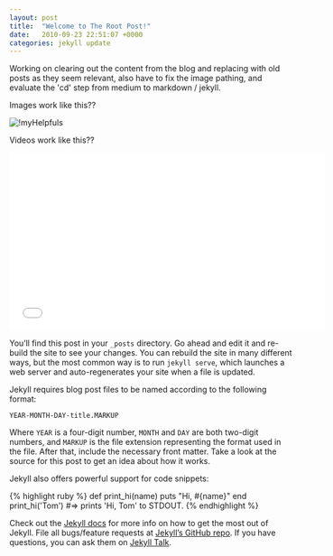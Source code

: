 ```yaml
---
layout: post
title:  "Welcome to The Root Post!"
date:   2010-09-23 22:51:07 +0000
categories: jekyll update
---
```


Working on clearing out the content from the blog and replacing with old posts as they seem relevant, also have to fix the image pathing, and evaluate the 'cd' step from medium to markdown / jekyll.

Images work like this?? 

![!myHelpfuls](/assets/windows.png)


Videos work like this??
<iframe width="560" height="315" src="//www.youtube.com/embed/8z_CqyB1dQo" frameborder="0" allowfullscreen></iframe>


You’ll find this post in your `_posts` directory. Go ahead and edit it and re-build the site to see your changes. You can rebuild the site in many different ways, but the most common way is to run `jekyll serve`, which launches a web server and auto-regenerates your site when a file is updated.

Jekyll requires blog post files to be named according to the following format:

`YEAR-MONTH-DAY-title.MARKUP`

Where `YEAR` is a four-digit number, `MONTH` and `DAY` are both two-digit numbers, and `MARKUP` is the file extension representing the format used in the file. After that, include the necessary front matter. Take a look at the source for this post to get an idea about how it works.

Jekyll also offers powerful support for code snippets:

{% highlight ruby %}
def print_hi(name)
  puts "Hi, #{name}"
end
print_hi('Tom')
#=> prints 'Hi, Tom' to STDOUT.
{% endhighlight %}

Check out the [Jekyll docs][jekyll-docs] for more info on how to get the most out of Jekyll. File all bugs/feature requests at [Jekyll’s GitHub repo][jekyll-gh]. If you have questions, you can ask them on [Jekyll Talk][jekyll-talk].

[jekyll-docs]: https://jekyllrb.com/docs/home
[jekyll-gh]:   https://github.com/jekyll/jekyll
[jekyll-talk]: https://talk.jekyllrb.com/
